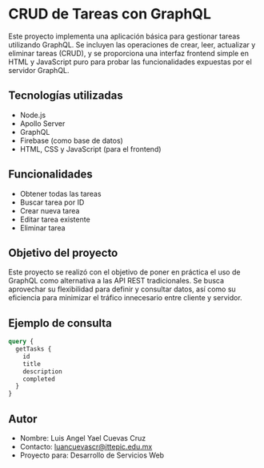 
# CRUD de Tareas con GraphQL

Este proyecto implementa una aplicación básica para gestionar tareas utilizando GraphQL. Se incluyen las operaciones de crear, leer, actualizar y eliminar tareas (CRUD), y se proporciona una interfaz frontend simple en HTML y JavaScript puro para probar las funcionalidades expuestas por el servidor GraphQL.

## Tecnologías utilizadas

- Node.js
- Apollo Server
- GraphQL
- Firebase (como base de datos)
- HTML, CSS y JavaScript (para el frontend)

## Funcionalidades

- Obtener todas las tareas
- Buscar tarea por ID
- Crear nueva tarea
- Editar tarea existente
- Eliminar tarea

## Objetivo del proyecto

Este proyecto se realizó con el objetivo de poner en práctica el uso de GraphQL como alternativa a las API REST tradicionales. Se busca aprovechar su flexibilidad para definir y consultar datos, así como su eficiencia para minimizar el tráfico innecesario entre cliente y servidor.

## Ejemplo de consulta

```graphql
query {
  getTasks {
    id
    title
    description
    completed
  }
}
```

## Autor
- Nombre: Luis Angel Yael Cuevas Cruz
- Contacto: luancuevascr@ittepic.edu.mx
- Proyecto para: Desarrollo de Servicios Web
